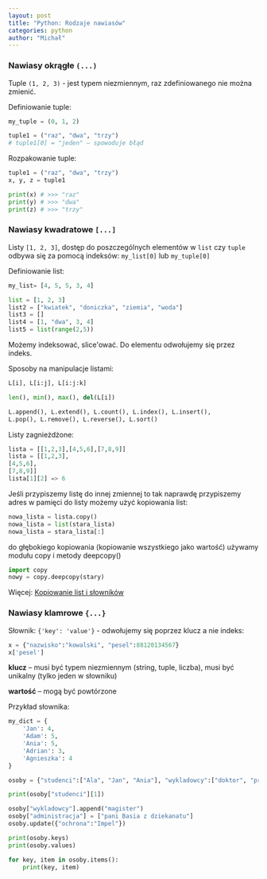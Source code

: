 ```yaml
---
layout: post
title: "Python: Rodzaje nawiasów"
categories: python
author: "Michał"
---
```




### Nawiasy okrągłe `(...)` 

Tuple `(1, 2, 3)` -  jest typem niezmiennym, raz zdefiniowanego nie można zmienić.

Definiowanie tuple: 
```python
my_tuple = (0, 1, 2)
```

```python
tuple1 = ("raz", "dwa", "trzy")
# tuple1[0] = "jeden" – spowoduje błąd
```
Rozpakowanie tuple:
```python
tuple1 = ("raz", "dwa", "trzy")
x, y, z = tuple1

print(x) # >>> "raz"
print(y) # >>> "dwa"
print(z) # >>> "trzy"
```

### Nawiasy kwadratowe `[...]` 

Listy `[1, 2, 3]`, dostęp do poszczególnych elementów w `list` czy `tuple` odbywa się za pomocą indeksów: `my_list[0]` lub `my_tuple[0]`

Definiowanie list:
```python
my_list= [4, 5, 5, 3, 4]
```
```python
list = [1, 2, 3]
list2 = ["kwiatek", "doniczka", "ziemia", "woda"]
list3 = []
list4 = [1, "dwa", 3, 4]
list5 = list(range(2,5))
```
Możemy indeksować, slice'ować. Do elementu odwołujemy się przez indeks.

Sposoby na manipulacje listami:

```python
L[i], L[i:j], L[i:j:k]

len(), min(), max(), del(L[i])

L.append(), L.extend(), L.count(), L.index(), L.insert(),
L.pop(), L.remove(), L.reverse(), L.sort()
```

Listy zagnieżdżone:

```python
lista = [[1,2,3],[4,5,6],[7,8,9]]
lista = [[1,2,3],
[4,5,6],
[7,8,9]]
lista[1][2] => 6
```

Jeśli przypiszemy listę do innej zmiennej to tak naprawdę przypiszemy adres w pamięci do listy
możemy użyć kopiowania list:

```python
nowa_lista = lista.copy()
nowa_lista = list(stara_lista)
nowa_lista = stara_lista[:]
```
do głębokiego kopiowania (kopiowanie wszystkiego jako wartość) używamy modułu copy i metody deepcopy()
```python
import copy
nowy = copy.deepcopy(stary)
```

Więcej: [Kopiowanie list i słowników](http://analityk.edu.pl/kopiowanie-list-i-slownikow/)

### Nawiasy klamrowe `{...}` 

Słownik: `{'key': 'value'}` -  odwołujemy się poprzez klucz a nie indeks:

```python
x = {"nazwisko":"kowalski", "pesel":88120134567}
x['pesel']
```



**klucz** – musi być typem niezmiennym (string, tuple, liczba), musi być unikalny (tylko jeden w słowniku)

**wartość** – mogą być powtórzone


Przykład słownika:

```python
my_dict = {
    'Jan': 4,
    'Adam': 5,
    'Ania': 5,
    'Adrian': 3,
    'Agnieszka': 4
}
```

```python
osoby = {"studenci":["Ala", "Jan", "Ania"], "wykladowcy":["doktor", "profesor"]}

print(osoby["studenci"][1])

osoby["wykladowcy"].append("magister")
osoby["administracja"] = ["pani Basia z dziekanatu"]
osoby.update({"ochrona":"Impel"})

print(osoby.keys)
print(osoby.values)

for key, item in osoby.items():
	print(key, item)
```




